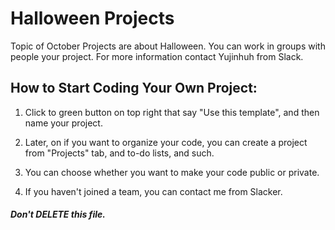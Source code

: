 # Halloween Projects

Topic of October Projects are about Halloween. You can work in groups with people your project. For more information contact Yujinhuh from Slack.

## How to Start Coding Your Own Project:

1. Click to green button on top right that say "Use this template", and then name your project.

2. Later, on if you want to organize your code, you can create a project from "Projects" tab, and to-do lists, and such.

3. You can choose whether you want to make your code public or private. 

4. If you haven't joined a team, you can contact me from Slacker.

###### **Don't _DELETE_ this file.**
